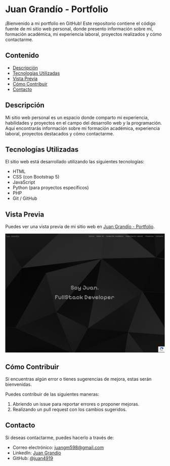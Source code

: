 # Juan Grandío - Portfolio

¡Bienvenido a mi portfolio en GitHub! Este repositorio contiene el código fuente de mi sitio web personal, donde presento información sobre mí, formación académica, mi experiencia laboral, proyectos realizados y cómo contactarme.

## Contenido

- [Descripción](#descripción)
- [Tecnologías Utilizadas](#tecnologías-utilizadas)
- [Vista Previa](#vista-previa)
- [Cómo Contribuir](#cómo-contribuir)
- [Contacto](#contacto)

## Descripción

Mi sitio web personal es un espacio donde comparto mi experiencia, habilidades y proyectos en el campo del desarrollo web y la programación. Aquí encontrarás información sobre mi formación académica, experiencia laboral, proyectos destacados y cómo contactarme.

## Tecnologías Utilizadas

El sitio web está desarrollado utilizando las siguientes tecnologías:

- HTML
- CSS (con Bootstrap 5)
- JavaScript
- Python (para proyectos específicos)
- PHP
- Git / GitHub

## Vista Previa

Puedes ver una vista previa de mi sitio web en [Juan Grandío - Portfolio](https://www.juangrandio.com).

![Vista Previa](/images/screenshot.png)

## Cómo Contribuir

Si encuentras algún error o tienes sugerencias de mejora, estas serán bienvenidas.

Puedes contribuir de las siguientes maneras:

1. Abriendo un issue para reportar errores o proponer mejoras.
2. Realizando un pull request con los cambios sugeridos.

## Contacto

Si deseas contactarme, puedes hacerlo a través de:

- Correo electrónico: [juangm598@gmail.com](mailto:juangm598@gmail.com)
- LinkedIn: [Juan Grandío](https://www.linkedin.com/in/juangrandio/)
- GitHub: [@juan4919](https://www.github.com/juan4919)
